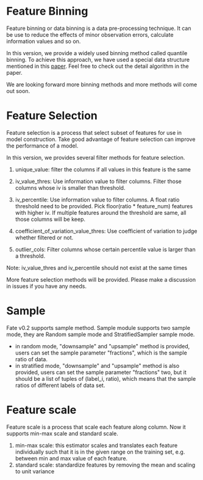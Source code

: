 # Feature Binning

Feature binning or data binning is a data pre-processing technique. It can be use to reduce the effects of minor observation errors, calculate information values and so on.

In this version, we provide a widely used binning method called quantile binning. To achieve this approach, we have used a special data structure mentioned in this [paper](https://www.researchgate.net/profile/Michael_Greenwald/publication/2854033_Space-Efficient_Online_Computation_of_Quantile_Summaries/links/0f317533ee009cd3f3000000/Space-Efficient-Online-Computation-of-Quantile-Summaries.pdf). Feel free to check out the detail algorithm in the paper.

We are looking forward more binning methods and more methods will come out soon.

# Feature Selection

Feature selection is a process that select subset of features for use in model construction. Take good advantage of feature selection can improve the performance of a model.

In this version, we provides several filter methods for feature selection.

1. unique_value: filter the columns if all values in this feature is the same

2. iv_value_thres: Use information value to filter columns. Filter those columns whose iv is smaller than threshold.

3. iv_percentile: Use information value to filter columns. A float ratio threshold need to be provided. Pick floor(ratio * feature_num) features with higher iv. If multiple features around the threshold are same, all those columns will be keep.

4. coefficient_of_variation_value_thres: Use coefficient of variation to judge whether filtered or not.

5. outlier_cols: Filter columns whose certain percentile value is larger than a threshold.

Note: iv_value_thres and iv_percentile should not exist at the same times

More feature selection methods will be provided. Please make a discussion in issues if you have any needs.

# Sample

Fate v0.2 supports sample method. 
Sample module supports two sample mode, they are Random sample mode and StratifiedSampler sample mode.
* in random mode, "downsample" and "upsample" method is provided, users 
can set the sample parameter "fractions", which is the sample ratio of data.
* in stratified mode, "downsample" and "upsample" method is also provided, 
users can set the sample parameter "fractions" two, but it should be a list of tuples of (label_i, ratio),
which means that the sample ratios of different labels of data set.

# Feature scale
Feature scale is a process that scale each feature along column. Now it supports min-max scale and standard scale. 
1. min-max scale: this estimator scales and translates each feature individually such that it is in the given range on the training set, e.g. between min and max value of each feature.
2. standard scale: standardize features by removing the mean and scaling to unit variance